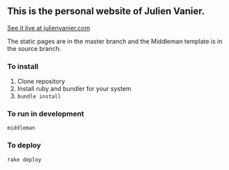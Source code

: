 This is the personal website of Julien Vanier.
----------------------------------------------

[See it live at julienvanier.com](http://www.julienvanier.com)

The static pages are in the master branch and the Middleman template is
in the source branch.

### To install

1. Clone repository
2. Install ruby and bundler for your system
3. `bundle install`

### To run in development

`middleman`

### To deploy

`rake deploy`

